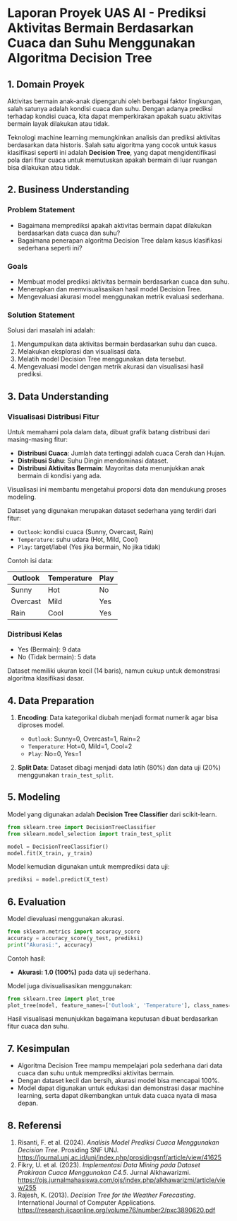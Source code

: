 
# Laporan Proyek UAS AI - Prediksi Aktivitas Bermain Berdasarkan Cuaca dan Suhu Menggunakan Algoritma Decision Tree

## 1. Domain Proyek

Aktivitas bermain anak-anak dipengaruhi oleh berbagai faktor lingkungan, salah satunya adalah kondisi cuaca dan suhu. Dengan adanya prediksi terhadap kondisi cuaca, kita dapat memperkirakan apakah suatu aktivitas bermain layak dilakukan atau tidak.

Teknologi machine learning memungkinkan analisis dan prediksi aktivitas berdasarkan data historis. Salah satu algoritma yang cocok untuk kasus klasifikasi seperti ini adalah **Decision Tree**, yang dapat mengidentifikasi pola dari fitur cuaca untuk memutuskan apakah bermain di luar ruangan bisa dilakukan atau tidak.

## 2. Business Understanding

### Problem Statement
- Bagaimana memprediksi apakah aktivitas bermain dapat dilakukan berdasarkan data cuaca dan suhu?
- Bagaimana penerapan algoritma Decision Tree dalam kasus klasifikasi sederhana seperti ini?

### Goals
- Membuat model prediksi aktivitas bermain berdasarkan cuaca dan suhu.
- Menerapkan dan memvisualisasikan hasil model Decision Tree.
- Mengevaluasi akurasi model menggunakan metrik evaluasi sederhana.

### Solution Statement
Solusi dari masalah ini adalah:
1. Mengumpulkan data aktivitas bermain berdasarkan suhu dan cuaca.
2. Melakukan eksplorasi dan visualisasi data.
3. Melatih model Decision Tree menggunakan data tersebut.
4. Mengevaluasi model dengan metrik akurasi dan visualisasi hasil prediksi.

## 3. Data Understanding

### Visualisasi Distribusi Fitur
Untuk memahami pola dalam data, dibuat grafik batang distribusi dari masing-masing fitur:

- **Distribusi Cuaca**: Jumlah data tertinggi adalah cuaca Cerah dan Hujan.
- **Distribusi Suhu**: Suhu Dingin mendominasi dataset.
- **Distribusi Aktivitas Bermain**: Mayoritas data menunjukkan anak bermain di kondisi yang ada.

Visualisasi ini membantu mengetahui proporsi data dan mendukung proses modeling.


Dataset yang digunakan merupakan dataset sederhana yang terdiri dari fitur:
- `Outlook`: kondisi cuaca (Sunny, Overcast, Rain)
- `Temperature`: suhu udara (Hot, Mild, Cool)
- `Play`: target/label (Yes jika bermain, No jika tidak)

Contoh isi data:

| Outlook | Temperature | Play |
|---------|-------------|------|
| Sunny   | Hot         | No   |
| Overcast| Mild        | Yes  |
| Rain    | Cool        | Yes  |

### Distribusi Kelas
- Yes (Bermain): 9 data
- No (Tidak bermain): 5 data

Dataset memiliki ukuran kecil (14 baris), namun cukup untuk demonstrasi algoritma klasifikasi dasar.

## 4. Data Preparation

1. **Encoding**: Data kategorikal diubah menjadi format numerik agar bisa diproses model.
   - `Outlook`: Sunny=0, Overcast=1, Rain=2
   - `Temperature`: Hot=0, Mild=1, Cool=2
   - `Play`: No=0, Yes=1

2. **Split Data**: Dataset dibagi menjadi data latih (80%) dan data uji (20%) menggunakan `train_test_split`.

## 5. Modeling

Model yang digunakan adalah **Decision Tree Classifier** dari scikit-learn.

```python
from sklearn.tree import DecisionTreeClassifier
from sklearn.model_selection import train_test_split

model = DecisionTreeClassifier()
model.fit(X_train, y_train)
```

Model kemudian digunakan untuk memprediksi data uji:

```python
prediksi = model.predict(X_test)
```

## 6. Evaluation

Model dievaluasi menggunakan akurasi.

```python
from sklearn.metrics import accuracy_score
accuracy = accuracy_score(y_test, prediksi)
print("Akurasi:", accuracy)
```

Contoh hasil:
- **Akurasi: 1.0 (100%)** pada data uji sederhana.

Model juga divisualisasikan menggunakan:

```python
from sklearn.tree import plot_tree
plot_tree(model, feature_names=['Outlook', 'Temperature'], class_names=['No', 'Yes'], filled=True)
```

Hasil visualisasi menunjukkan bagaimana keputusan dibuat berdasarkan fitur cuaca dan suhu.

## 7. Kesimpulan

- Algoritma Decision Tree mampu mempelajari pola sederhana dari data cuaca dan suhu untuk memprediksi aktivitas bermain.
- Dengan dataset kecil dan bersih, akurasi model bisa mencapai 100%.
- Model dapat digunakan untuk edukasi dan demonstrasi dasar machine learning, serta dapat dikembangkan untuk data cuaca nyata di masa depan.

## 8. Referensi

1. Risanti, F. et al. (2024). *Analisis Model Prediksi Cuaca Menggunakan Decision Tree*. Prosiding SNF UNJ. https://journal.unj.ac.id/unj/index.php/prosidingsnf/article/view/41625  
2. Fikry, U. et al. (2023). *Implementasi Data Mining pada Dataset Prakiraan Cuaca Menggunakan C4.5*. Jurnal Alkhawarizmi. https://ojs.jurnalmahasiswa.com/ojs/index.php/alkhawarizmi/article/view/255  
3. Rajesh, K. (2013). *Decision Tree for the Weather Forecasting*. International Journal of Computer Applications. https://research.ijcaonline.org/volume76/number2/pxc3890620.pdf  
